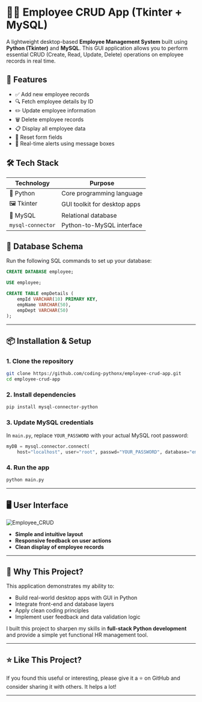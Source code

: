 # 🧑‍💼 Employee CRUD App (Tkinter + MySQL)

A lightweight desktop-based **Employee Management System** built using **Python (Tkinter)** and **MySQL**. This GUI application allows you to perform essential CRUD (Create, Read, Update, Delete) operations on employee records in real time.

## 🚀 Features

- ✅ Add new employee records
- 🔍 Fetch employee details by ID
- ✏️ Update employee information
- 🗑️ Delete employee records
- 📋 Display all employee data
- 🔄 Reset form fields
- 🔔 Real-time alerts using message boxes


## 🛠️ Tech Stack

| Technology           | Purpose                        |
|----------------------|---------------------------------|
| 🐍 Python            | Core programming language       |
| 🖼️ Tkinter           | GUI toolkit for desktop apps    |
| 🐬 MySQL             | Relational database             |
| `mysql-connector`   | Python-to-MySQL interface       |


## 🧱 Database Schema

Run the following SQL commands to set up your database:

```sql
CREATE DATABASE employee;

USE employee;

CREATE TABLE empDetails (
    empId VARCHAR(10) PRIMARY KEY,
    empName VARCHAR(50),
    empDept VARCHAR(50)
);
````

---

## 📦 Installation & Setup

### 1. Clone the repository

```bash
git clone https://github.com/coding-pythonx/employee-crud-app.git
cd employee-crud-app
```

### 2. Install dependencies

```bash
pip install mysql-connector-python
```

### 3. Update MySQL credentials

In `main.py`, replace `YOUR_PASSWORD` with your actual MySQL root password:

```python
myDB = mysql.connector.connect(
    host="localhost", user="root", passwd="YOUR_PASSWORD", database="employee")
```

### 4. Run the app

```bash
python main.py
```

---

## 🖥️ User Interface

![Employee_CRUD](https://github.com/user-attachments/assets/4543df0f-023d-4c5a-894d-cf17bbcb33b8)


* **Simple and intuitive layout**
* **Responsive feedback on user actions**
* **Clean display of employee records**

---

## 💼 Why This Project?

This application demonstrates my ability to:

* Build real-world desktop apps with GUI in Python
* Integrate front-end and database layers
* Apply clean coding principles
* Implement user feedback and data validation logic

I built this project to sharpen my skills in **full-stack Python development** and provide a simple yet functional HR management tool.

---

## ⭐ Like This Project?

If you found this useful or interesting, please give it a ⭐ on GitHub and consider sharing it with others. It helps a lot!

---
